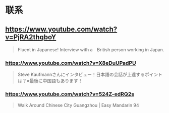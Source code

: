 # 联系

## https://www.youtube.com/watch?v=PjRA2thqboY 

> Fluent in Japanese! Interview with a　British person working in Japan.
 
### https://www.youtube.com/watch?v=X8eDuUPadPU

> Steve Kaufmannさんにインタビュー！日本語の会話が上達するポイントは？※最後に中国語もあります！ 

### https://www.youtube.com/watch?v=524Z-edRQ2s

> Walk Around Chinese City Guangzhou | Easy Mandarin 94 
